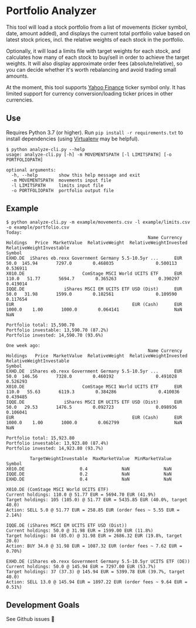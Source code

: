 # Portfolio Analyzer

This tool will load a stock portfolio from a list of movements (ticker symbol, date, amount added), and displays the
current total portfolio value based on latest stock prices, incl. the relative weights of each stock in
the portfolio.

Optionally, it will load a limits file with target weights for each stock, and calculates how many of each stock to
buy/sell in order to achieve the target weights. It will also display approximate order fees (absolute/relative), so
you can decide whether it's worth rebalancing and avoid trading small amounts.

At the moment, this tool supports [Yahoo Finance](https://finance.yahoo.com/) ticker symbol only. It has limited 
support for currency conversion/loading ticker prices in other currencies.

## Use

Requires Python 3.7 (or higher).
Run `pip install -r requirements.txt` to install dependencies (using [Virtualenv](https://virtualenv.pypa.io/) may be helpful).

```
$ python analyze-cli.py --help
usage: analyze-cli.py [-h] -m MOVEMENTSPATH [-l LIMITSPATH] [-o PORTFOLIOPATH]

optional arguments:
  -h, --help        show this help message and exit
  -m MOVEMENTSPATH  movements input file
  -l LIMITSPATH     limits input file
  -o PORTFOLIOPATH  portfolio output file
```

## Example

```
$ python analyze-cli.py -m example/movements.csv -l example/limits.csv -o example/portfolio.csv
Today:
                                                      Name Currency  Holdings   Price  MarketValue  RelativeWeight  RelativeWeightInvested  RelativeWeightInvestable
Symbol
EXHD.DE  iShares eb.rexx Government Germany 5.5-10.5yr ...      EUR      50.0  145.94       7297.0        0.468035                0.500113                  0.536911
X010.DE                      ComStage MSCI World UCITS ETF      EUR     110.0   51.77       5694.7        0.365263                0.390297                  0.419014
IQQE.DE               iShares MSCI EM UCITS ETF USD (Dist)      EUR      50.0   31.98       1599.0        0.102561                0.109590                  0.117654
EUR                                             EUR (Cash)      EUR    1000.0    1.00       1000.0        0.064141                     NaN                       NaN

Portfolio total: 15,590.70
Portfolio investable: 13,590.70 (87.2%)
Portfolio invested: 14,590.70 (93.6%)

One week ago:
                                                      Name Currency  Holdings   Price  MarketValue  RelativeWeight  RelativeWeightInvested  RelativeWeightInvestable
Symbol
EXHD.DE  iShares eb.rexx Government Germany 5.5-10.5yr ...      EUR      50.0  146.56       7328.0        0.460192                0.491028                  0.526293
X010.DE                      ComStage MSCI World UCITS ETF      EUR     110.0   55.63       6119.3        0.384286                0.410036                  0.439485
IQQE.DE               iShares MSCI EM UCITS ETF USD (Dist)      EUR      50.0   29.53       1476.5        0.092723                0.098936                  0.106041
EUR                                             EUR (Cash)      EUR    1000.0    1.00       1000.0        0.062799                     NaN                       NaN

Portfolio total: 15,923.80
Portfolio investable: 13,923.80 (87.4%)
Portfolio invested: 14,923.80 (93.7%)

         TargetWeightInvestable  MaxMarketValue  MinMarketValue
Symbol
X010.DE                     0.4             NaN             NaN
IQQE.DE                     0.2             NaN             NaN
EXHD.DE                     0.4             NaN             NaN

X010.DE (ComStage MSCI World UCITS ETF)
Current holdings: 110.0 @ 51.77 EUR = 5694.70 EUR (41.9%)
Target holdings: 105 (105.0) @ 51.77 EUR = 5435.85 EUR (40.0%, target 40.0)
Action: SELL 5.0 @ 51.77 EUR = 258.85 EUR (order fees ~ 5.55 EUR = 2.14%)

IQQE.DE (iShares MSCI EM UCITS ETF USD (Dist))
Current holdings: 50.0 @ 31.98 EUR = 1599.00 EUR (11.8%)
Target holdings: 84 (85.0) @ 31.98 EUR = 2686.32 EUR (19.8%, target 20.0)
Action: BUY 34.0 @ 31.98 EUR = 1087.32 EUR (order fees ~ 7.62 EUR = 0.70%)

EXHD.DE (iShares eb.rexx Government Germany 5.5-10.5yr UCITS ETF (DE))
Current holdings: 50.0 @ 145.94 EUR = 7297.00 EUR (53.7%)
Target holdings: 37 (37.3) @ 145.94 EUR = 5399.78 EUR (39.7%, target 40.0)
Action: SELL 13.0 @ 145.94 EUR = 1897.22 EUR (order fees ~ 9.64 EUR = 0.51%)
```

## Development Goals

See Github issues 🚀
